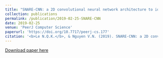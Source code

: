 ```yaml
---
title: "SNARE-CNN: a 2D convolutional neural network architecture to identify SNARE proteins from high-throughput sequencing data"
collection: publications
permalink: /publication/2019-02-25-SNARE-CNN
date: 2019-02-25
venue: 'PeerJ Computer Science'
paperurl: 'https://doi.org/10.7717/peerj-cs.177'
citation: '<b>Le N.Q.K.</b>, & Nguyen V.N. (2019). SNARE-CNN: a 2D convolutional neural network architecture to identify SNARE proteins from high-throughput sequencing data. <i>PeerJ Computer Science</i>, 5:e177.'
---
```


[Download paper here](https://doi.org/10.7717/peerj-cs.177)
